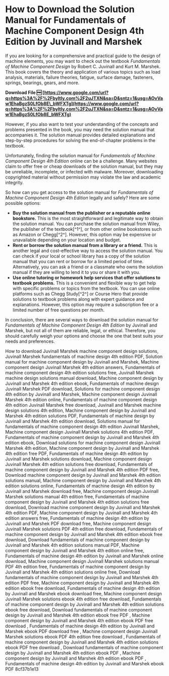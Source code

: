 # How to Download the Solution Manual for Fundamentals of Machine Component Design 4th Edition by Juvinall and Marshek
  
If you are looking for a comprehensive and practical guide to the design of machine elements, you may want to check out the textbook *Fundamentals of Machine Component Design* by Robert C. Juvinall and Kurt M. Marshek. This book covers the theory and application of various topics such as load analysis, materials, failure theories, fatigue, surface damage, fasteners, springs, bearings, gears, and more.
 
**Download File 🆓 [https://www.google.com/url?q=https%3A%2F%2Fbyltly.com%2F2uJTXN&sa=D&sntz=1&usg=AOvVaw1EhaBgzS0LfOb8E\_bWFXTg](https://www.google.com/url?q=https%3A%2F%2Fbyltly.com%2F2uJTXN&sa=D&sntz=1&usg=AOvVaw1EhaBgzS0LfOb8E_bWFXTg)**


  
However, if you also want to test your understanding of the concepts and problems presented in the book, you may need the solution manual that accompanies it. The solution manual provides detailed explanations and step-by-step procedures for solving the end-of-chapter problems in the textbook.
  
Unfortunately, finding the solution manual for *Fundamentals of Machine Component Design 4th Edition* online can be a challenge. Many websites claim to offer free or cheap downloads of the solution manual, but they may be unreliable, incomplete, or infected with malware. Moreover, downloading copyrighted material without permission may violate the law and academic integrity.
  
So how can you get access to the solution manual for *Fundamentals of Machine Component Design 4th Edition* legally and safely? Here are some possible options:
  
- **Buy the solution manual from the publisher or a reputable online bookstore.** This is the most straightforward and legitimate way to obtain the solution manual. You can purchase the solution manual from Wiley, the publisher of the textbook[^1^], or from other online bookstores such as Amazon or Chegg[^2^]. However, this option may be expensive or unavailable depending on your location and budget.
- **Rent or borrow the solution manual from a library or a friend.** This is another legal and cost-effective way to access the solution manual. You can check if your local or school library has a copy of the solution manual that you can rent or borrow for a limited period of time. Alternatively, you can ask a friend or a classmate who owns the solution manual if they are willing to lend it to you or share it with you.
- **Use online tutoring or homework help services that offer solutions to textbook problems.** This is a convenient and flexible way to get help with specific problems or topics from the textbook. You can use online platforms such as Chegg Study[^2^] or Course Hero that provide solutions to textbook problems along with expert guidance and explanations. However, this option may require a subscription fee or a limited number of free questions per month.

In conclusion, there are several ways to download the solution manual for *Fundamentals of Machine Component Design 4th Edition* by Juvinall and Marshek, but not all of them are reliable, legal, or ethical. Therefore, you should carefully weigh your options and choose the one that best suits your needs and preferences.
 
How to download Juvinall Marshek machine component design solutions,  Juvinall Marshek fundamentals of machine design 4th edition PDF,  Solution manual for machine component design by Juvinall and Marshek,  Machine component design Juvinall Marshek 4th edition answers,  Fundamentals of machine component design 4th edition solutions free,  Juvinall Marshek machine design solutions manual download,  Machine component design by Juvinall and Marshek 4th edition ebook,  Fundamentals of machine design Juvinall Marshek PDF download,  Solutions for machine component design 4th edition by Juvinall and Marshek,  Machine component design Juvinall Marshek 4th edition online,  Fundamentals of machine component design 4th edition Juvinall Marshek free download,  Juvinall and Marshek machine design solutions 4th edition,  Machine component design by Juvinall and Marshek 4th edition solutions PDF,  Fundamentals of machine design by Juvinall and Marshek 4th edition download,  Solutions manual for fundamentals of machine component design 4th edition Juvinall Marshek,  Machine component design Juvinall Marshek solutions 4th edition PDF,  Fundamentals of machine component design by Juvinall and Marshek 4th edition ebook,  Download solutions for machine component design Juvinall Marshek 4th edition,  Machine component design by Juvinall and Marshek 4th edition free PDF,  Fundamentals of machine design 4th edition by Juvinall and Marshek solutions download,  Machine component design Juvinall Marshek 4th edition solutions free download,  Fundamentals of machine component design by Juvinall and Marshek 4th edition PDF free,  Download machine component design by Juvinall and Marshek 4th edition solutions manual,  Machine component design by Juvinall and Marshek 4th edition solutions online,  Fundamentals of machine design 4th edition by Juvinall and Marshek download free,  Machine component design Juvinall Marshek solutions manual 4th edition free,  Fundamentals of machine component design by Juvinall and Marshek 4th edition solutions free download,  Download machine component design by Juvinall and Marshek 4th edition PDF,  Machine component design by Juvinall and Marshek 4th edition answers free,  Fundamentals of machine design 4th edition by Juvinall and Marshek PDF download free,  Machine component design Juvinall Marshek solutions PDF 4th edition free download,  Fundamentals of machine component design by Juvinall and Marshek 4th edition ebook free download,  Download fundamentals of machine component design by Juvinall and Marshek 4th edition solutions manual PDF,  Machine component design by Juvinall and Marshek 4th edition online free,  Fundamentals of machine design 4th edition by Juvinall and Marshek online download,  Machine component design Juvinall Marshek solutions manual PDF 4th edition free,  Fundamentals of machine component design by Juvinall and Marshek 4th edition solutions online free,  Download fundamentals of machine component design by Juvinall and Marshek 4th edition PDF free,  Machine component design by Juvinall and Marshek 4th edition ebook free download,  Fundamentals of machine design 4th edition by Juvinall and Marshek ebook download free,  Machine component design Juvinall Marshek solutions ebook 4th edition free download,  Fundamentals of machine component design by Juvinall and Marshek 4th edition solutions ebook free download,  Download fundamentals of machine component design by Juvinall and Marshek 4th edition ebook free PDF ,  Machine component design by Juvinall and Marshek 4th edition ebook PDF free download ,  Fundamentals of machine design 4th edition by Juvinall and Marshek ebook PDF download free ,  Machine component design Juvinall Marshek solutions ebook PDF 4th edition free download ,  Fundamentals of machine component design by Juvinall and Marshek 4th edition solutions ebook PDF free download ,  Download fundamentals of machine component design by Juvinall and Marshek 4th edition ebook PDF ,  Machine component design by Juvinall and Marshek 4th edition ebook PDF ,  Fundamentals of machine design 4th edition by Juvinall and Marshek ebook PDF
 8cf37b1e13
 
